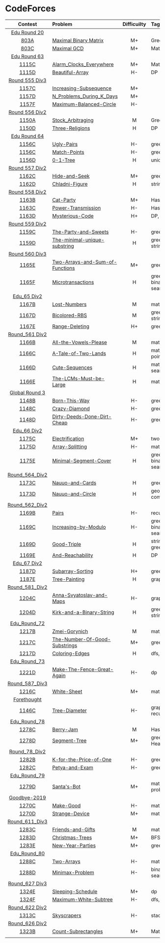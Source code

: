 # CodeForces

|Contest | Problem | Difficuilty  | Tags |
| :------------:|:------------ |:---------------:| :-----|
| [Edu Round 20](https://codeforces.com/contest/803) ||||
|[803A](https://codeforces.com/problemset/problem/803/A)|[Maximal Binary Matrix](https://github.com/wisdompeak/CodeForces/tree/master/Edu_Round_20/A.Maximal-Binary-Matrix)|M+|Greedy|
|[803C](https://codeforces.com/problemset/problem/803/C)|[Maximal GCD](https://github.com/wisdompeak/CodeForces/tree/master/Edu_Round_20/C.Maximal-GCD)|M+|Math|
| [Edu Round 63](https://codeforces.com/contest/1155) ||||
|[1115C](https://codeforces.com/problemset/problem/1155/C)|[Alarm_Clocks_Everywhere](https://github.com/wisdompeak/CodeForce/tree/master/Edu_Round_63/C.Alarm_Clocks_Everywhere)|M+|Math|
|[1115D](https://codeforces.com/contest/1155/problem/D)|[Beautiful-Array](https://github.com/wisdompeak/CodeForces/tree/master/Edu_Round_63/D.Beautiful-Array)|H-|DP|
| [Round 555 Div3](https://codeforces.com/contest/1157) ||||
|[1157C](https://codeforces.com/contest/1157/problem/C2)|[Increasing-Subsequence](https://github.com/wisdompeak/CodeForces/tree/master/Round_555_Div3/C.Increasing-Subsequence)|M+||
|[1157D](https://codeforces.com/contest/1157/problem/D)|[N_Problems_During_K_Days](https://github.com/wisdompeak/CodeForces/tree/master/Round_555_Div3/D.N_Problems_During_K_Days)|M+||
|[1157F](https://codeforces.com/contest/1157/problem/F)|[Maximum-Balanced-Circle](https://github.com/wisdompeak/CodeForces/tree/master/Round_555_Div3/F.Maximum-Balanced-Circle)|H-||
| [Round 556 Div2](https://codeforces.com/contest/1150) ||||
|[1150A](https://codeforces.com/contest/1150/problem/A)| [Stock_Arbitraging](https://github.com/wisdompeak/CodeForces/tree/master/Round_556_Div2/A.Stock_Arbitraging) |M|Greedy|
|[1150D](https://codeforces.com/contest/1150/problem/D)|[Three-Religions](https://github.com/wisdompeak/CodeForces/tree/master/Round_556_Div2/D.Three-Religions)|H|DP|
| [Edu Round 64](https://codeforces.com/contest/1156) ||||
|[1156C](https://codeforces.com/contest/1156/problem/B)|[Ugly-Pairs](https://github.com/wisdompeak/CodeForces/tree/master/Edu_Round_64/B.Ugly-Pairs)      | H- | greedy |
|[1156C](https://codeforces.com/contest/1156/problem/C)|[Match-Points](https://github.com/wisdompeak/CodeForces/tree/master/Edu_Round_64/C.Match-Points)      | H- | greedy |
|[1156D](https://codeforces.com/contest/1156/problem/D)|[0-1-Tree](https://github.com/wisdompeak/CodeForces/tree/master/Edu_Round_64/D.0-1-Tree) | H        |  union-find |
| [Round 557 Div2](https://codeforces.com/contest/1162) ||||
|[1162C](https://codeforces.com/contest/1162/problem/C)|[Hide-and-Seek](https://github.com/wisdompeak/CodeForces/tree/master/Round_557_Div2/C.Hide-and-Seek)|M+|greedy|
|[1162D](https://codeforces.com/contest/1162/problem/D)|[Chladni-Figure](https://github.com/wisdompeak/CodeForces/tree/master/Round_557_Div2/D.Chladni-Figure)|H|string, KMP|
| [Round 558 Div2](https://codeforces.com/contest/1163) ||||
|[1163B](https://codeforces.com/contest/1163/problem/B2)|[Cat-Party](https://github.com/wisdompeak/CodeForces/tree/master/Round_558_Div2/B.Cat-Party)|M+|Hash|
|[1163C](https://codeforces.com/contest/1163/problem/C2)|[Power-Transmission](https://github.com/wisdompeak/CodeForces/tree/master/Round_558_Div2/C.Power-Transmission)|H-|Hash|
|[1163D](https://codeforces.com/contest/1163/problem/D)|[Mysterious-Code](https://github.com/wisdompeak/CodeForces/tree/master/Round_558_Div2/D.Mysterious-Code)|H+|DP, KMP|
| [Round 559 Div2](https://codeforces.com/contest/1159) ||||
|[1159C](https://codeforces.com/contest/1159/problem/C)|[The-Party-and-Sweets](https://github.com/wisdompeak/CodeForces/tree/master/Round_559_Div2/C.The-Party-and-Sweets)|H-|greedy|
|[1159D](https://codeforces.com/contest/1159/problem/D)|[The-minimal-unique-substring](https://github.com/wisdompeak/CodeForces/tree/master/Round_559_Div2/D.The-minimal-unique-substring)|H|greedy, string|
| [Round 560 Div3](https://codeforces.com/contest/1165) ||||
|[1165E](https://codeforces.com/contest/1165/problem/E)|[Two-Arrays-and-Sum-of-Functions](https://github.com/wisdompeak/CodeForces/tree/master/Round_560_Div3/Two-Arrays-and-Sum-of-Functions)|M+|greedy|
|[1165F](https://codeforces.com/contest/1165/problem/F2)|[Microtransactions](https://github.com/wisdompeak/CodeForces/tree/master/Round_560_Div3/F.Microtransactions)|H|greedy, binary search|
| [Edu_65 Div2](https://codeforces.com/contest/1167) ||||
|[1167B](https://codeforces.com/contest/1167/problem/B)|[Lost-Numbers](https://github.com/wisdompeak/CodeForces/tree/master/Edu_Round_65/B.Lost-Numbers)|M|math, hash|
|[1167D](https://codeforces.com/contest/1167/problem/D)|[Bicolored-RBS](https://github.com/wisdompeak/CodeForces/tree/master/Edu_Round_65/D.Bicolored-RBS)|M|greedy, string|
|[1167E](https://codeforces.com/contest/1167/problem/E)|[Range-Deleting](https://github.com/wisdompeak/CodeForces/tree/master/Edu_Round_65/E.Range-Deleting)|H+|greedy|
| [Round_561 Div2](https://codeforces.com/contest/1166) ||||
|[1166B](https://codeforces.com/contest/1166/problem/B)|[All-the-Vowels-Please](https://github.com/wisdompeak/CodeForces/tree/master/Round_561_Div2/B.All-the-Vowels-Please)|M|math|
|[1166C](https://codeforces.com/contest/1166/problem/C)|[A-Tale-of-Two-Lands](https://github.com/wisdompeak/CodeForces/tree/master/Round_561_Div2/C.A-Tale-of-Two-Lands)|H|math, two pointers|
|[1166D](https://codeforces.com/contest/1166/problem/D)|[Cute-Sequences](https://github.com/wisdompeak/CodeForces/tree/master/Round_561_Div2/D.Cute-Sequences)|H|math, binary search|
|[1166E](https://codeforces.com/contest/1166/problem/E)|[The-LCMs-Must-be-Large](https://github.com/wisdompeak/CodeForces/tree/master/Round_561_Div2/E.The-LCMs-Must-be-Large)|H|math, bit|
| [Global Round 3](https://codeforces.com/contest/1148) ||||
|[1148B](https://codeforces.com/contest/1148/problem/B)|[Born-This-Way](https://github.com/wisdompeak/CodeForces/tree/master/2019_Global_Round_3/B.Born-This-Way)|H-|greedy|
|[1148C](https://codeforces.com/contest/1148/problem/C)|[Crazy-Diamond](https://github.com/wisdompeak/CodeForces/tree/master/2019_Global_Round_3/C.Crazy-Diamond)|H-|greedy|
|[1148D](https://codeforces.com/contest/1148/problem/D)|[Dirty-Deeds-Done-Dirt-Cheap](https://github.com/wisdompeak/CodeForces/tree/master/2019_Global_Round_3/D.Dirty-Deeds-Done-Dirt-Cheap)|H-|greedy|
| [Edu_66 Div2](https://codeforces.com/contest/1175) ||||
|[1175C](https://codeforces.com/contest/1175/problem/C)|[Electrification](https://github.com/wisdompeak/CodeForces/tree/master/Edu_Round_66/C.Electrification)|M+|two pointers|
|[1175D](https://codeforces.com/contest/1175/problem/D)|[Array-Splitting](https://github.com/wisdompeak/CodeForces/tree/master/Edu_Round_66/D.Array-Splitting)|H-|math|
|[1175E](https://codeforces.com/contest/1175/problem/E)|[Minimal-Segment-Cover](https://github.com/wisdompeak/CodeForces/tree/master/Edu_Round_66/E.Minimal-Segment-Cover)|H|greedy, binary search|
| [Round_564_Div2](https://codeforces.com/contest/1173) ||||
|[1173C](https://codeforces.com/contest/1173/problem/C)|[Nauuo-and-Cards](https://github.com/wisdompeak/CodeForces/tree/master/Round_564_Div2/C.Nauuo-and-Cards)|H|greedy|
|[1173D](https://codeforces.com/contest/1173/problem/D)|[Nauuo-and-Circle](https://github.com/wisdompeak/CodeForces/tree/master/Round_564_Div2/D.Nauuo-and-Circle)|H|geometry, combinations|
| [Round_562_Div2](https://codeforces.com/contest/1169) ||||
|[1169B](https://codeforces.com/contest/1169/problem/B)|[Pairs](https://github.com/wisdompeak/CodeForces/tree/master/Round_562_Div2/B.Pairs)|H-|recursion|
|[1169C](https://codeforces.com/contest/1169/problem/C)|[Increasing-by-Modulo](https://github.com/wisdompeak/CodeForces/tree/master/Round_562_Div2/C.Increasing-by-Modulo)|H-|greedy, binary search|
|[1169D](https://codeforces.com/contest/1169/problem/D)|[Good-Triple](https://github.com/wisdompeak/CodeForces/tree/master/Round_562_Div2/D.Good-Triple)|H|string, greedy|
|[1169E](https://codeforces.com/contest/1169/problem/E)|[And-Reachability](https://github.com/wisdompeak/CodeForces/tree/master/Round_562_Div2/E.And-Reachability)|H|DP|
| [Edu_67 Div2](https://codeforces.com/contest/1187) ||||
|[1187D](https://codeforces.com/contest/1187/problem/D)|[Subarray-Sorting](https://github.com/wisdompeak/CodeForces/tree/master/Edu_Round_67/D.Subarray-Sorting)|H+|greedy, BIT|
|[1187E](https://codeforces.com/contest/1187/problem/E)|[Tree-Painting](https://github.com/wisdompeak/CodeForces/tree/master/Edu_Round_67/E.Tree-Painting)|H|graph, tree|
| [Round_581_Div2](https://codeforces.com/contest/1204) ||||
|[1204C](https://codeforces.com/contest/1204/problem/C)|[Anna-Svyatoslav-and-Maps](https://github.com/wisdompeak/CodeForces/tree/master/Round_581_Div2/C.Anna-Svyatoslav-and-Maps)|H-|graph|
|[1204D](https://codeforces.com/contest/1204/problem/D2)|[Kirk-and-a-Binary-String](https://github.com/wisdompeak/CodeForces/tree/master/Round_581_Div2/D.Kirk-and-a-Binary-String)|H|greedy, string|
| [Edu_Round_72](https://codeforces.com/contest/1204) ||||
|[1217B](https://codeforces.com/contest/1217/problem/B)|[Zmei-Gorynich](https://github.com/wisdompeak/CodeForces/tree/master/Edu_Round_72/B.Zmei-Gorynich)|M|math|
|[1217C](https://codeforces.com/contest/1217/problem/C)|[The-Number-Of-Good-Substrings](https://github.com/wisdompeak/CodeForces/tree/master/Edu_Round_72/C.The-Number-Of-Good-Substrings)|M+|greedy|
|[1217D](https://codeforces.com/contest/1217/problem/D)|[Coloring-Edges](https://github.com/wisdompeak/CodeForces/tree/master/Edu_Round_72/D.Coloring-Edges)|H|dfs, graph|
| [Edu_Round_73](https://codeforces.com/contest/1221) ||||
|[1221D](https://codeforces.com/contest/1221/problem/D)|[Make-The-Fence-Great-Again](https://github.com/wisdompeak/CodeForces/tree/master/Edu_Round_73/D.Make-The-Fence-Great-Again)|H-|dp|
| [Round_587_Div3](https://codeforces.com/contest/1216) ||||
|[1216C](https://codeforces.com/contest/1216/problem/C)|[White-Sheet](https://github.com/wisdompeak/CodeForces/tree/master/Round_587_Div3/C.White-Sheet)|M+|math|
| [Forethought](https://codeforces.com/contest/1146) ||||
|[1146C](https://codeforces.com/contest/1146/problem/C)|[Tree-Diameter](https://github.com/wisdompeak/CodeForces/tree/master/Forethought_Cup/C.Tree-Diameter)|H-|graph, recursive|
| [Edu_Round_78](https://codeforces.com/contest/1278) ||||
|[1278C](https://codeforces.com/contest/1278/problem/C)|[Berry-Jam](https://github.com/wisdompeak/CodeForces/tree/master/Edu_Round_78/C.Berry-Jam)|M|Hash|
|[1278D](https://codeforces.com/contest/1278/problem/D)|[Segment-Tree](https://github.com/wisdompeak/CodeForces/tree/master/Edu_Round_78/D.Segment-Tree)|M+|greedy, Heap|
| [Round_78_Div2](https://codeforces.com/contest/1282) ||||
|[1282B](https://codeforces.com/contest/1282/problem/B2)|[K-for-the-Price-of-One](https://github.com/wisdompeak/CodeForces/tree/master/Round_610_Div2/B.K-for-the-Price-of-One)|H-|greedy|
|[1282C](https://codeforces.com/contest/1282/problem/C)|[Petya-and-Exam](https://github.com/wisdompeak/CodeForces/tree/master/Round_610_Div2/C.Petya-and-Exam)|H-|greedy|
| [Edu_Round_79](https://codeforces.com/contest/1279) ||||
|[1279D](https://codeforces.com/contest/1279/problem/D)|[Santa's-Bot](https://github.com/wisdompeak/CodeForces/tree/master/Edu_Round_79/D.Santa's-Bot)|M+|math, probability|
| [Goodbye-2019](https://codeforces.com/contest/1270) ||||
|[1270C](https://codeforces.com/contest/1270/problem/C)|[Make-Good](https://github.com/wisdompeak/CodeForces/tree/master/Good-Bye-2019/C.Make-Good)|H-|math|
|[1270D](https://codeforces.com/contest/1270/problem/D)|[Strange-Device](https://github.com/wisdompeak/CodeForces/tree/master/Good-Bye-2019/D.Strange-Device)|M+|math|
| [Round_611_Div3](https://codeforces.com/contest/1283) ||||
|[1283C](https://codeforces.com/contest/1283/problem/C)|[Friends-and-Gifts](https://github.com/wisdompeak/CodeForces/tree/master/Round_611_Div3/C.Friends-and-Gifts)|M|math|
|[1283D](https://codeforces.com/contest/1283/problem/D)|[Christmas-Trees](https://github.com/wisdompeak/CodeForces/tree/master/Round_611_Div3/D.Christmas-Trees)|M+|BFS|
|[1283E](https://codeforces.com/contest/1283/problem/E)|[New-Year-Parties](https://github.com/wisdompeak/CodeForces/tree/master/Round_611_Div3/E.New-Year-Parties)|M+|greedy|
| [Edu_Round_80](https://codeforces.com/contest/1288) ||||
|[1288C](https://codeforces.com/contest/1288/problem/C)|[Two-Arrays](https://github.com/wisdompeak/CodeForces/tree/master/Edu_Round_80/C.Two-Arrays)|H-|math, dp|
|[1288D](https://codeforces.com/contest/1288/problem/D)|[Minimax-Problem](https://github.com/wisdompeak/CodeForces/tree/master/Edu_Round_80/D.Minimax-Problem)|H-|binary search, bit|
| [Round_627 Div3](https://codeforces.com/contest/1324) ||||
|[1324E](https://codeforces.com/contest/1324/problem/E)|[Sleeping-Schedule](https://github.com/wisdompeak/CodeForces/tree/master/Round_627_Div3/E.Sleeping-Schedule)|M+|dp|
|[1324F](https://codeforces.com/contest/1324/problem/F)|[Maximum-White-Subtree](https://github.com/wisdompeak/CodeForces/tree/master/Round_627_Div3/F.Maximum-White-Subtree)|H-|dfs,graph|
| [Round_622 Div2](https://codeforces.com/contest/1313) ||||
|[1313C](https://codeforces.com/contest/1313/problem/C2)|[Skyscrapers](https://github.com/wisdompeak/CodeForces/tree/master/Round_622_Div2/C.Skyscrapers)|H-|stack,dp|
| [Round_626 Div2](https://codeforces.com/contest/1323) ||||
|[1323B](https://codeforces.com/contest/1323/problem/B)|[Count-Subrectangles](https://github.com/wisdompeak/CodeForces/tree/master/Round_626_Div2/B.Count-Subrectangles)|M+|Math|
||||
